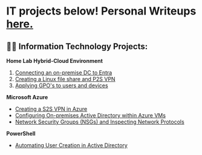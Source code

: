 <h1>IT projects below! Personal Writeups <a href="https://medium.com/@henryossinger">here.</a></h1>

<h2>👨‍💻 Information Technology Projects:</h2>
<b>Home Lab Hybrid-Cloud Environment</b>

1. [Connecting an on-premise DC to Entra](https://github.com/henryossinger/Connecting-On-premise-DC-to-Entra)
2. [Creating a Linux file share and P2S VPN](https://github.com/henryossinger/Connecting-On-premise-DC-to-Entra)
3. [Applying GPO's to users and devices](https://github.com/henryossinger/Connecting-On-premise-DC-to-Entra)

<b>Microsoft Azure</b>
  - [Creating a S2S VPN in Azure](https://github.com/henryossinger/Creating-a-S2S-VPN-Connecting-On-Prem-to-to-Azure)
  - [Configuring On-premises Active Directory within Azure VMs](https://github.com/henryossinger/Active-Directory)
  - [Network Security Groups (NSGs) and Inspecting Network Protocols](https://github.com/henryossinger/Network-Protocols)

<b>PowerShell</b>

  - [Automating User Creation in Active Directory](https://github.com/henryossinger/Automating-Tasks-In-Active-Directory/)
    




